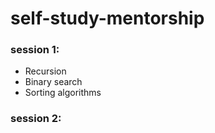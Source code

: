 # self-study-mentorship
### session 1:
* Recursion
* Binary search
* Sorting algorithms
### session 2:
